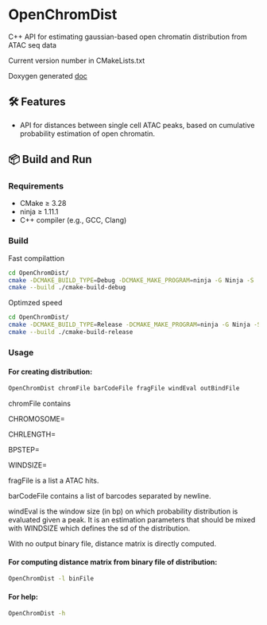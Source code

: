 # OpenChromDist

C++ API for estimating gaussian-based open chromatin distribution 
from ATAC seq data

Current version number in CMakeLists.txt

Doxygen generated [doc](https://gautierstoll.github.io/OpenChromDist/index.html)

## 🛠 Features

- API for distances between single cell ATAC peaks, based on cumulative probability estimation of open chromatin.


## 📦 Build and Run

### Requirements

- CMake ≥ 3.28
- ninja ≥ 1.11.1
- C++ compiler (e.g., GCC, Clang)

### Build


Fast compilattion
```bash
cd OpenChromDist/
cmake -DCMAKE_BUILD_TYPE=Debug -DCMAKE_MAKE_PROGRAM=ninja -G Ninja -S . -B ./cmake-build-debug
cmake --build ./cmake-build-debug
```

Optimzed speed
```bash
cd OpenChromDist/
cmake -DCMAKE_BUILD_TYPE=Release -DCMAKE_MAKE_PROGRAM=ninja -G Ninja -S . -B ./cmake-build-release
cmake --build ./cmake-build-release
```

### Usage
#### For creating distribution:
```bash
OpenChromDist chromFile barCodeFile fragFile windEval outBindFile
```
chromFile contains

CHROMOSOME=

CHRLENGTH=

BPSTEP=

WINDSIZE=

fragFile is a list a ATAC hits.

barCodeFile contains a list of barcodes separated by newline.

windEval is the window size (in bp) on which probability distribution is evaluated given a peak.
It is an estimation parameters that should be mixed with WINDSIZE which defines the sd of the distribution.

With no output binary file, distance matrix is directly computed.

#### For computing distance matrix from binary file of distribution:
```bash
OpenChromDist -l binFile
```
 
#### For help:
```bash 
OpenChromDist -h
```
